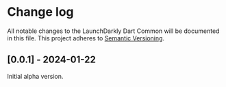 # Change log

All notable changes to the LaunchDarkly Dart Common will be documented in this file. This project adheres to [Semantic Versioning](https://semver.org).

## [0.0.1] - 2024-01-22

Initial alpha version.
